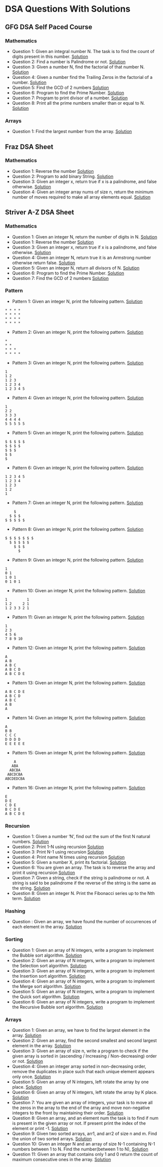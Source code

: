 # DSA Questions With Solutions

## GFG DSA Self Paced Course
### Mathematics

* Question 1: Given an integral number N. The task is to find the count of digits present in this number.
[Solution](src/gfgCourse/mathematics/CountNumberOfDigits.java)
* Question 2: Find a number is Palindrome or not.
[Solution](src/gfgCourse/mathematics/Palindrome.java)
* Question 3: Given a number N, find the factorial of that number N.
[Solution](src/gfgCourse/mathematics/Factorial.java)
* Question 4: Given a number find the Trailing Zeros in the factorial of a number.
[Solution](src/gfgCourse/mathematics/TrailingZeroes.java)
* Question 5: Find the GCD of 2 numbers
[Solution](src/gfgCourse/mathematics/GcdOfNumber.java)
* Question 6: Program to find the Prime Number.
[Solution](src/gfgCourse/mathematics/PrimeNumber.java)
* Question 7: Program to print divisor of a number.
[Solution](src/gfgCourse/mathematics/DivisorNumber.java)
* Question 8: Print all the prime numbers smaller than or equal to N.
[Solution](src/gfgCourse/mathematics/PrintPrimeNumbers.java)

### Arrays

* Question 1: Find the largest number from the array.
[Solution](src/gfgCourse/arrays/LargestElement.java)

## Fraz DSA Sheet
### Mathematics
* Question 1: Reverse the number
[Solution](src/fraz/ReverseNumber.java)
* Question 2: Program to add binary String.
[Solution](src/fraz/AddBinary.java)
* Question 3: Given an integer x, return true if x is a palindrome, and false otherwise.
[Solution](src/fraz/Palindrome.java)
* Question 4: Given an integer array nums of size n, return the minimum number of moves required to make all array elements equal.
[Solution](src/fraz/MinimumMoves.java)

## Striver A-Z DSA Sheet
### Mathematics
* Question 1: Given an integer N, return the number of digits in N.
[Solution](src/striverAtoZ/math/CountDigits.java)
* Question 1: Reverse the number
[Solution](src/fraz/ReverseNumber.java)
* Question 3: Given an integer x, return true if x is a palindrome, and false otherwise.
[Solution](src/fraz/Palindrome.java)
* Question 4: Given an integer N, return true it is an Armstrong number otherwise return false.
[Solution](src/striverAtoZ/math/ArmStrongNumber.java)
* Question 5: Given an integer N, return all divisors of N.
[Solution](src/striverAtoZ/math/AllDivisor.java)
* Question 6: Program to find the Prime Number.
[Solution](src/gfgCourse/mathematics/PrimeNumber.java)
* Question 7: Find the GCD of 2 numbers
[Solution](src/gfgCourse/mathematics/GcdOfNumber.java)

### Pattern
* Pattern 1: Given an integer N, print the following pattern.
[Solution](src/striverAtoZ/pattern/FirstPattern.java)
```
* * * *
* * * *
* * * *
* * * *
```
* Pattern 2: Given an integer N, print the following pattern.
[Solution](src/striverAtoZ/pattern/SecondPattern.java)
```
* 
* *
* * *
* * * *
```

* Pattern 3: Given an integer N, print the following pattern.
[Solution](src/striverAtoZ/pattern/ThirdPattern.java)
```
1
1 2
1 2 3
1 2 3 4
1 2 3 4 5
```

* Pattern 4: Given an integer N, print the following pattern.
[Solution](src/striverAtoZ/pattern/Fourth.java)
```
1
2 2
3 3 3
4 4 4 4
5 5 5 5 5
```

* Pattern 5: Given an integer N, print the following pattern.
[Solution](src/striverAtoZ/pattern/FifthPattern.java)
```
$ $ $ $ $
$ $ $ $
$ $ $
$ $
$
```
* Pattern 6: Given an integer N, print the following pattern.
[Solution](src/striverAtoZ/pattern/SixthPattern.java)
```
1 2 3 4 5
1 2 3 4
1 2 3
1 2
1
```
* Pattern 7: Given an integer N, print the following pattern.
[Solution](src/striverAtoZ/pattern/SeventhPattern.java)
```
    $
  $ $ $
$ $ $ $ $
```
* Pattern 8: Given an integer N, print the following pattern.
[Solution](src/striverAtoZ/pattern/Eighth.java)
```
$ $ $ $ $ $ $
  $ $ $ $ $  
    $ $ $   
      $
```
* Pattern 9: Given an integer N, print the following pattern.
[Solution](src/striverAtoZ/pattern/Ninth.java)
```
1
0 1
1 0 1
0 1 0 1
```
* Pattern 10: Given an integer N, print the following pattern.
[Solution](src/striverAtoZ/pattern/Tenth.java)
```
1         1
1 2     2 1
1 2 3 3 2 1
```
* Pattern 11: Given an integer N, print the following pattern.
[Solution](src/striverAtoZ/pattern/Eleventh.java)
```
1
2 3
4 5 6
7 8 9 10
```
* Pattern 12: Given an integer N, print the following pattern.
[Solution](src/striverAtoZ/pattern/Twelveth.java)
```
A
A B
A B C
A B C D
A B C D E
```
* Pattern 13: Given an integer N, print the following pattern.
[Solution](src/striverAtoZ/pattern/Thirteen.java)
```
A B C D E
A B C D
A B C
A B
A
```
* Pattern 14: Given an integer N, print the following pattern.
[Solution](src/striverAtoZ/pattern/Fourteen.java)
```
A
B B
C C C
D D D D
E E E E E
```
* Pattern 15: Given an integer N, print the following pattern.
[Solution](src/striverAtoZ/pattern/Fifteen.java)
```
    A
   ABA
  ABCBA
 ABCDCBA
ABCDEDCBA
```
* Pattern 16: Given an integer N, print the following pattern.
[Solution](src/striverAtoZ/pattern/Sixteen.java)
```
E
D E
C D E
B C D E
A B C D E
```

### Recursion
* Question 1: Given a number ‘N’, find out the sum of the first N natural numbers.
[Solution](src/striverAtoZ/recursion/SumOfNnumbers.java)
* Question 2: Print 1-N using recursion
[Solution](src/striverAtoZ/recursion/Print1ToN.java)
* Question 3: Print N-1 using recursion
[Solution](src/striverAtoZ/recursion/PrintNto1.java)
* Question 4: Print name N times using recursion
[Solution](src/striverAtoZ/recursion/PrintName.java)
* Question 5: Given a number X,  print its factorial.
[Solution](src/striverAtoZ/recursion/Factorial.java)
* Question 6: You are given an array. The task is to reverse the array and print it using recursion
[Solution](src/striverAtoZ/recursion/ReverseArray.java)
* Question 7: Given a string, check if the string is palindrome or not. A string is said to be palindrome if the reverse of the string is the same as the string.
[Solution](src/striverAtoZ/recursion/Palindrome.java)
* Question 8: Given an integer N. Print the Fibonacci series up to the Nth term.
[Solution](src/striverAtoZ/recursion/Fibonacci.java)


### Hashing
* Question : Given an array, we have found the number of occurrences of each element in the array.
[Solution](src/striverAtoZ/hashing/FirstProblem.java)

### Sorting
* Question 1: Given an array of N integers, write a program to implement the Bubble sort algorithm.
[Solution](src/striverAtoZ/sorting/BubbleSort.java)
* Question 2: Given an array of N integers, write a program to implement the Selection sort algorithm.
  [Solution](src/striverAtoZ/sorting/SelectionSort.java)
* Question 3: Given an array of N integers, write a program to implement the Insertion sort algorithm.
  [Solution](src/striverAtoZ/sorting/InsertionSort.java)
* Question 4: Given an array of N integers, write a program to implement the Merge sort algorithm.
  [Solution](src/striverAtoZ/sorting/MergeSort.java)
* Question 5: Given an array of N integers, write a program to implement the Quick sort algorithm.
  [Solution](src/striverAtoZ/sorting/QuickSort.java)
* Question 6: Given an array of N integers, write a program to implement the Recursive Bubble sort algorithm.
  [Solution](src/striverAtoZ/sorting/RecursiveBubbleSort.java)

### Arrays
* Question 1: Given an array, we have to find the largest element in the array.
[Solution](src/striverAtoZ/array/LargestElement.java)
* Question 2: Given an array, find the second smallest and second largest element in the array.
[Solution](src/striverAtoZ/array/SecondLargest.java)
* Question 3: Given an array of size n, write a program to check if the given array is sorted in (ascending / Increasing / Non-decreasing) order or not.
[Solution](src/striverAtoZ/array/isArraySorted.java)
* Question 4: Given an integer array sorted in non-decreasing order, remove the duplicates in place such that each unique element appears only once.
[Solution](src/striverAtoZ/array/RemoveDuplicates.java)
* Question 5: Given an array of N integers, left rotate the array by one place.
[Solution](src/striverAtoZ/array/LeftRotate.java)
* Question 6: Given an array of N integers, left rotate the array by K place.
[Solution](src/striverAtoZ/array/LeftRotate.java)
* Question 7: You are given an array of integers, your task is to move all the zeros in the array to the end of the array and move non-negative integers to the front by maintaining their order.
[Solution](src/striverAtoZ/array/MoveZeros.java)
* Question 8: Given an array, and an element num the task is to find if num is present in the given array or not. If present print the index of the element or print -1.
[Solution](src/striverAtoZ/array/LinearSearch.java)
* Question 9: Given two sorted arrays, arr1, and arr2 of size n and m. Find the union of two sorted arrays.
[Solution](src/striverAtoZ/array/UnionArray.java)
* Question 10: Given an integer N and an array of size N-1 containing N-1 numbers between 1 to N. Find the number(between 1 to N),
[Solution](src/striverAtoZ/array/MissingNumber.java)
* Question 11: Given an array that contains only 1 and 0 return the count of maximum consecutive ones in the array.
[Solution](src/striverAtoZ/array/ConsecutiveOnes.java)